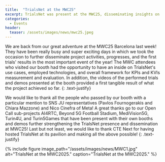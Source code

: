 ```yaml
---
title:  "TrialsNet at the MWC25"
excerpt: TrialsNet was present at the MWC25, disseminating insights on the project findings, first results, and working framework.
categories: 
  - Events
header:
  teaser: /assets/images/news/mwc25.jpeg
---
```


We are back from our great adventure at the MWC25 Barcelona last week! They have been really busy and super exciting days in which we took the occasion to further disseminate project activities, progresses, and the first trials' results in the most important event of the year! The MWC attendees who visited our booth had the opportunity to have an inside on TrialsNet's use cases, employed technologies, and overall framework for KPIs and KVIs measurement and evaluation. In addition, the videos of the performed trials and demos presented at the booth provided a first tangible result of what the project achieved so far.
{: .text-justify}
 

We would like to thank all the people who passed by our booth with a particular mention to SNS JU representatives (Pavlos Fournogerakis and Chiara Mazzone) and Nico Cinefra of Meta! A great thanks go to our Open Call sub-projects AI4RTC, Beyond 5G Football Stadium, MediVision5G, Turin4U, and Turin5Games that have been present with their own booths and demos further strengthening the TrialsNet presence and dissemination at MWC25! Last but not least, we would like to thank CTE Next for having hosted TrialsNet at its pavilion and making all the above possible!
{: .text-justify}

{% include figure image_path="/assets/images/news/MWC1.jpg" alt="TrialsNet at the MWC2025." caption="TrialsNet at the MWC2025." %}



